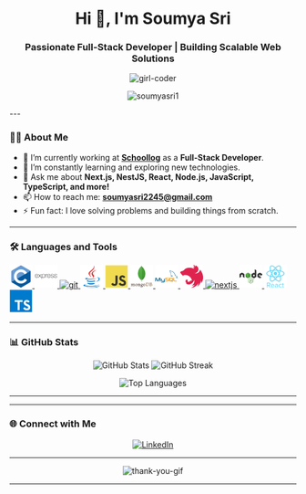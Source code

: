 <h1 align="center">Hi 👋, I'm Soumya Sri</h1>
<h3 align="center">Passionate Full-Stack Developer | Building Scalable Web Solutions</h3>

<p align="center">
  <img src="https://media.giphy.com/media/LMcB8XospGZO8UQq87/giphy.gif" alt="girl-coder" width="500"/>
</p>

<p align="center">
  <img src="https://komarev.com/ghpvc/?username=soumyasri1&label=Profile%20views&color=ff69b4&style=flat" alt="soumyasri1" />
</p>
---

### 👨‍💻 About Me
- 🔭 I’m currently working at **[Schoollog](https://schoollog.in/)** as a **Full-Stack Developer**.
- 🌱 I’m constantly learning and exploring new technologies.
- 💬 Ask me about **Next.js, NestJS, React, Node.js, JavaScript, TypeScript, and more!**
- 📫 How to reach me: **soumyasri2245@gmail.com**
- ⚡ Fun fact: I love solving problems and building things from scratch.

---

### 🛠️ Languages and Tools
<p align="left">
  <a href="https://www.cprogramming.com/" target="_blank" rel="noreferrer"> <img src="https://raw.githubusercontent.com/devicons/devicon/master/icons/c/c-original.svg" alt="c" width="40" height="40"/> </a>
  <a href="https://expressjs.com" target="_blank" rel="noreferrer"> <img src="https://raw.githubusercontent.com/devicons/devicon/master/icons/express/express-original-wordmark.svg" alt="express" width="40" height="40"/> </a>
  <a href="https://git-scm.com/" target="_blank" rel="noreferrer"> <img src="https://www.vectorlogo.zone/logos/git-scm/git-scm-icon.svg" alt="git" width="40" height="40"/> </a>
  <a href="https://www.java.com" target="_blank" rel="noreferrer"> <img src="https://raw.githubusercontent.com/devicons/devicon/master/icons/java/java-original.svg" alt="java" width="40" height="40"/> </a>
  <a href="https://developer.mozilla.org/en-US/docs/Web/JavaScript" target="_blank" rel="noreferrer"> <img src="https://raw.githubusercontent.com/devicons/devicon/master/icons/javascript/javascript-original.svg" alt="javascript" width="40" height="40"/> </a>
  <a href="https://www.mongodb.com/" target="_blank" rel="noreferrer"> <img src="https://raw.githubusercontent.com/devicons/devicon/master/icons/mongodb/mongodb-original-wordmark.svg" alt="mongodb" width="40" height="40"/> </a>
  <a href="https://www.mysql.com/" target="_blank" rel="noreferrer"> <img src="https://raw.githubusercontent.com/devicons/devicon/master/icons/mysql/mysql-original-wordmark.svg" alt="mysql" width="40" height="40"/> </a>
  <a href="https://nestjs.com/" target="_blank" rel="noreferrer"> <img src="https://raw.githubusercontent.com/devicons/devicon/master/icons/nestjs/nestjs-plain.svg" alt="nestjs" width="40" height="40"/> </a>
  <a href="https://nextjs.org/" target="_blank" rel="noreferrer"> <img src="https://cdn.worldvectorlogo.com/logos/nextjs-2.svg" alt="nextjs" width="40" height="40"/> </a>
  <a href="https://nodejs.org" target="_blank" rel="noreferrer"> <img src="https://raw.githubusercontent.com/devicons/devicon/master/icons/nodejs/nodejs-original-wordmark.svg" alt="nodejs" width="40" height="40"/> </a>
  <a href="https://reactjs.org/" target="_blank" rel="noreferrer"> <img src="https://raw.githubusercontent.com/devicons/devicon/master/icons/react/react-original-wordmark.svg" alt="react" width="40" height="40"/> </a>
  <a href="https://www.typescriptlang.org/" target="_blank" rel="noreferrer"> <img src="https://raw.githubusercontent.com/devicons/devicon/master/icons/typescript/typescript-original.svg" alt="typescript" width="40" height="40"/> </a>
</p>

---

### 📊 GitHub Stats
<p align="center">
  <img src="https://github-readme-stats-git-masterrstaa-rickstaa.vercel.app/api?username=soumyasri1&show_icons=true&theme=radical&count_private=true&cache_seconds=86400" alt="GitHub Stats" />
  <img src="https://github-readme-streak-stats.herokuapp.com/?user=soumyasri1&theme=radical" alt="GitHub Streak" />
</p>

<p align="center">
  <img src="https://github-readme-stats.vercel.app/api/top-langs?username=soumyasri1&show_icons=true&theme=radical&layout=compact" alt="Top Languages" />
</p>

---

---

### 🌐 Connect with Me
<p align="center">
  <a href="https://linkedin.com/in/soumya-sri-232a29151" target="blank">
    <img align="center" src="https://raw.githubusercontent.com/rahuldkjain/github-profile-readme-generator/master/src/images/icons/Social/linked-in-alt.svg" alt="LinkedIn" height="30" width="40" />
  </a>
</p>

---

<p align="center">
  <img src="https://media.giphy.com/media/L1R1tvI9svkIWwpVYr/giphy.gif" alt="thank-you-gif" width="200"/>
</p>

---
